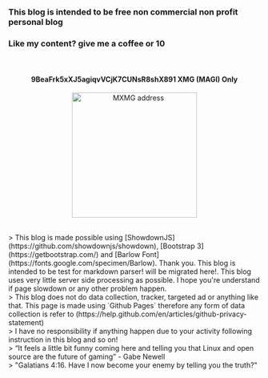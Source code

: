 ### **This blog is intended to be free non commercial non profit personal blog** 
### Like my content? give me a coffee or 10

<br>
<h4 align="center">9BeaFrk5xXJ5agiqvVCjK7CUNsR8shX891 <strong>XMG (MAGI) Only</strong></h4>
<p align="center">
	<img src="./posts/about/xmg.jpg" height="250px" alt="MXMG address">
</p> 

<br>
> This blog is made possible using [ShowdownJS](https://github.com/showdownjs/showdown), 
[Bootstrap 3](https://getbootstrap.com/) and [Barlow Font](https://fonts.google.com/specimen/Barlow). 
Thank you. This blog is intended to be test for markdown parser! <https://umbrellafwd.blogspot.com/> will be migrated here!.
This blog uses very little server side processing as possible. I hope you're understand if page slowdown or any other problem happen.

<br>
> This blog does not do data collection, tracker, targeted ad or anything like that. This page is made using `Github Pages` therefore any form of data collection is refer to (https://help.github.com/en/articles/github-privacy-statement)

<br>
> I have no responsibility if anything happen due to your activity following instruction in this blog and so on! 

<br>
> “It feels a little bit funny coming here and telling you that Linux and open source are the future of gaming” - Gabe Newell

<br>
> "Galatians 4:16. Have I now become your enemy by telling you the truth?"